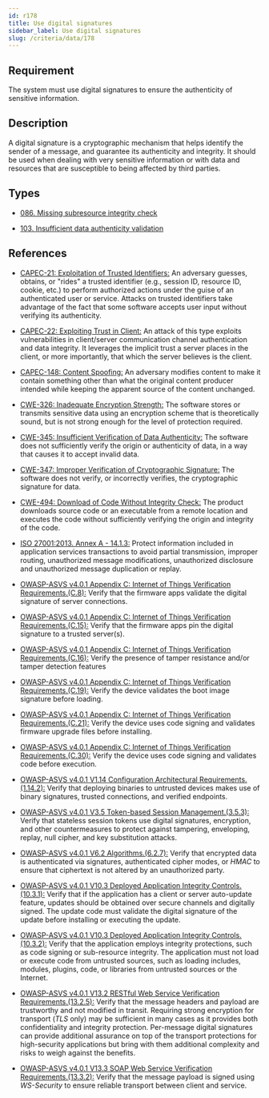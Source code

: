```yaml
---
id: r178
title: Use digital signatures
sidebar_label: Use digital signatures
slug: /criteria/data/178
---
```


## Requirement

The system must use digital signatures
to ensure the authenticity of sensitive information.

## Description

A digital signature is a cryptographic mechanism that helps identify the sender
of a message, and guarantee its authenticity and integrity.
It should be used when dealing with very sensitive information or with
data and resources that are susceptible to being affected by third parties.

## Types

- [086. Missing subresource integrity check](/types/086)

- [103. Insufficient data authenticity validation](/types/103)

## References

- [CAPEC-21: Exploitation of Trusted Identifiers:](http://capec.mitre.org/data/definitions/21.html)
An adversary guesses, obtains, or "rides" a trusted identifier
(e.g., session ID, resource ID, cookie, etc.) to perform authorized actions
under the guise of an authenticated user or service.
Attacks on trusted identifiers take advantage of the fact that some software
accepts user input without verifying its authenticity.

- [CAPEC-22: Exploiting Trust in Client:](http://capec.mitre.org/data/definitions/22.html)
An attack of this type exploits vulnerabilities in client/server communication
channel authentication and data integrity.
It leverages the implicit trust a server places in the client,
or more importantly, that which the server believes is the client.

- [CAPEC-148: Content Spoofing:](http://capec.mitre.org/data/definitions/148.html)
An adversary modifies content to make it contain something other than what the
original content producer intended while keeping the apparent source of the
content unchanged.

- [CWE-326: Inadequate Encryption Strength:](https://cwe.mitre.org/data/definitions/326.html)
The software stores or transmits sensitive data using an encryption scheme that
is theoretically sound,
but is not strong enough for the level of protection required.

- [CWE-345: Insufficient Verification of Data Authenticity:](https://cwe.mitre.org/data/definitions/345.html)
The software does not sufficiently verify the origin or authenticity of data,
in a way that causes it to accept invalid data.

- [CWE-347: Improper Verification of Cryptographic Signature:](https://cwe.mitre.org/data/definitions/347.html)
The software does not verify, or incorrectly verifies,
the cryptographic signature for data.

- [CWE-494: Download of Code Without Integrity Check:](https://cwe.mitre.org/data/definitions/494.html)
The product downloads source code or an executable from a remote location and
executes the code without sufficiently verifying the origin and integrity of
the code.

- [ISO 27001:2013. Annex A - 14.1.3:](https://www.iso.org/obp/ui/#iso:std:54534:en)
Protect information included in application services transactions to avoid
partial transmission, improper routing, unauthorized message modifications,
unauthorized disclosure and unauthorized message duplication or replay.

- [OWASP-ASVS v4.0.1 Appendix C: Internet of Things Verification Requirements.(C.8):](https://owasp.org/www-project-application-security-verification-standard/)
Verify that the firmware apps validate the digital signature of server
connections.

- [OWASP-ASVS v4.0.1 Appendix C: Internet of Things Verification Requirements.(C.15):](https://owasp.org/www-project-application-security-verification-standard/)
Verify that the firmware apps pin the digital signature to a trusted server(s).

- [OWASP-ASVS v4.0.1 Appendix C: Internet of Things Verification Requirements.(C.16):](https://owasp.org/www-project-application-security-verification-standard/)
Verify the presence of tamper resistance and/or tamper detection features

- [OWASP-ASVS v4.0.1 Appendix C: Internet of Things Verification Requirements.(C.19):](https://owasp.org/www-project-application-security-verification-standard/)
Verify the device validates the boot image signature before loading.

- [OWASP-ASVS v4.0.1 Appendix C: Internet of Things Verification Requirements.(C.21):](https://owasp.org/www-project-application-security-verification-standard/)
Verify the device uses code signing and validates firmware upgrade files before
installing.

- [OWASP-ASVS v4.0.1 Appendix C: Internet of Things Verification Requirements.(C.30):](https://owasp.org/www-project-application-security-verification-standard/)
Verify the device uses code signing and validates code before execution.

- [OWASP-ASVS v4.0.1 V1.14 Configuration Architectural Requirements.(1.14.2):](https://owasp.org/www-project-application-security-verification-standard/)
Verify that deploying binaries to untrusted devices makes use of binary
signatures, trusted connections, and verified endpoints.

- [OWASP-ASVS v4.0.1 V3.5 Token-based Session Management.(3.5.3):](https://owasp.org/www-project-application-security-verification-standard/)
Verify that stateless session tokens use digital signatures, encryption, and
other countermeasures to protect against tampering, enveloping, replay,
null cipher, and key substitution attacks.

- [OWASP-ASVS v4.0.1 V6.2 Algorithms.(6.2.7):](https://owasp.org/www-project-application-security-verification-standard/)
Verify that encrypted data is authenticated via signatures, authenticated
cipher modes, or *HMAC* to ensure that ciphertext is not altered by an
unauthorized party.

- [OWASP-ASVS v4.0.1 V10.3 Deployed Application Integrity Controls.(10.3.1):](https://owasp.org/www-project-application-security-verification-standard/)
Verify that if the application has a client or server auto-update feature,
updates should be obtained over secure channels and digitally signed.
The update code must validate the digital signature of the update before
installing or executing the update.

- [OWASP-ASVS v4.0.1 V10.3 Deployed Application Integrity Controls.(10.3.2):](https://owasp.org/www-project-application-security-verification-standard/)
Verify that the application employs integrity protections,
such as code signing or sub-resource integrity.
The application must not load or execute code from untrusted sources,
such as loading includes, modules, plugins, code, or libraries from untrusted
sources or the Internet.

- [OWASP-ASVS v4.0.1 V13.2 RESTful Web Service Verification Requirements.(13.2.5):](https://owasp.org/www-project-application-security-verification-standard/)
Verify that the message headers and payload are trustworthy and not modified
in transit.
Requiring strong encryption for transport (*TLS* only) may be sufficient in
many cases as it provides both confidentiality and integrity protection.
Per-message digital signatures can provide additional assurance on top of the
transport protections for high-security applications but bring with them
additional complexity and risks to weigh against the benefits.

- [OWASP-ASVS v4.0.1 V13.3 SOAP Web Service Verification Requirements.(13.3.2):](https://owasp.org/www-project-application-security-verification-standard/)
Verify that the message payload is signed using *WS-Security* to ensure
reliable transport between client and service.
